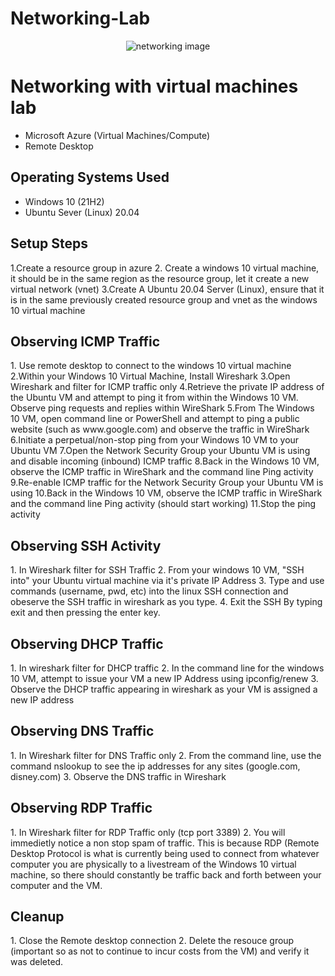 # Networking-Lab
<p align="center">
<img src="https://i.imgur.com/UOlLgAX.png" alt="networking image"/>
</p>

<h1>Networking with virtual machines lab</h1>

- Microsoft Azure (Virtual Machines/Compute)
- Remote Desktop

<h2>Operating Systems Used </h2>

- Windows 10</b> (21H2)
- Ubuntu Sever (Linux) 20.04

<h2>Setup Steps</h2>

1.Create a resource group in azure
2. Create a windows 10 virtual machine, it should be in the same region as the resource group, let it create a new virtual network (vnet)
3.Create A Ubuntu 20.04 Server (Linux), ensure that it is in the same previously created resource group and vnet as the windows 10 virtual machine

<h2>Observing ICMP Traffic</h2>
1. Use remote desktop to connect to the windows 10 virtual machine
2.Within your Windows 10 Virtual Machine, Install Wireshark
3.Open Wireshark and filter for ICMP traffic only
4.Retrieve the private IP address of the Ubuntu VM and attempt to ping it from within the Windows 10 VM. Observe ping requests and replies within WireShark
5.From The Windows 10 VM, open command line or PowerShell and attempt to ping a public website (such as www.google.com) and observe the traffic in WireShark
6.Initiate a perpetual/non-stop ping from your Windows 10 VM to your Ubuntu VM
7.Open the Network Security Group your Ubuntu VM is using and disable incoming (inbound) ICMP traffic
8.Back in the Windows 10 VM, observe the ICMP traffic in WireShark and the command line Ping activity
9.Re-enable ICMP traffic for the Network Security Group your Ubuntu VM is using
10.Back in the Windows 10 VM, observe the ICMP traffic in WireShark and the command line Ping activity (should start working)
11.Stop the ping activity

<h2>Observing SSH Activity</h2>
1. In Wireshark filter for SSH Traffic
2. From your windows 10 VM, "SSH into" your Ubuntu virtual machine via it's private IP Address
3. Type and use commands (username, pwd, etc) into the linux SSH connection and obeserve the SSH traffic in wireshark as you type.
4. Exit the SSH By typing exit and then pressing the enter key.


<h2>Observing DHCP Traffic</h2>
1. In wireshark filter for DHCP traffic
2. In the command line for the windows 10 VM, attempt to issue your VM a new IP Address using ipconfig/renew
3. Observe the DHCP traffic appearing in wireshark as your VM is assigned a new IP address

<h2>Observing DNS Traffic</h2>
1. In Wireshark filter for DNS Traffic only
2. From the command line, use the command nslookup to see the ip addresses for any sites (google.com, disney.com)
3. Observe the DNS traffic in Wireshark

<h2>Observing RDP Traffic</h2>
1. In Wireshark filter for RDP Traffic only (tcp port 3389)
2. You will immedietly notice a non stop spam of traffic. This is because RDP (Remote Desktop Protocol is what is currently being used to connect from whatever computer you are physically to a livestream of the Windows 10 virtual machine, so there should constantly be traffic back and forth between your computer and the VM.


<h2>Cleanup</h2>
1. Close the Remote desktop connection
2. Delete the resouce group (important so as not to continue to incur costs from the VM) and verify it was deleted.



